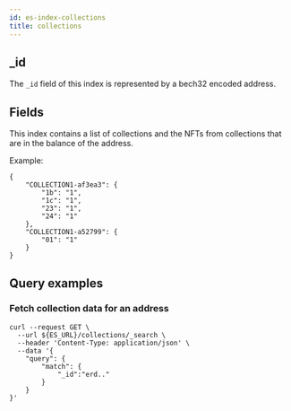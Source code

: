 ```yaml
---
id: es-index-collections
title: collections
---
```



## _id

The `_id` field of this index is represented by a bech32 encoded address.

## Fields

This index contains a list of collections and the NFTs from collections that are in the balance of the address.

Example:
```
{
    "COLLECTION1-af3ea3": {
        "1b": "1",
        "1c": "1",
        "23": "1",
        "24": "1"
    },
    "COLLECTION1-a52799": {
        "01": "1"
    }
}
```

## Query examples

### Fetch collection data for an address

```
curl --request GET \
  --url ${ES_URL}/collections/_search \
  --header 'Content-Type: application/json' \
  --data '{
	"query": {
		"match": {
			"_id":"erd.."
		}
	}
}'
```
